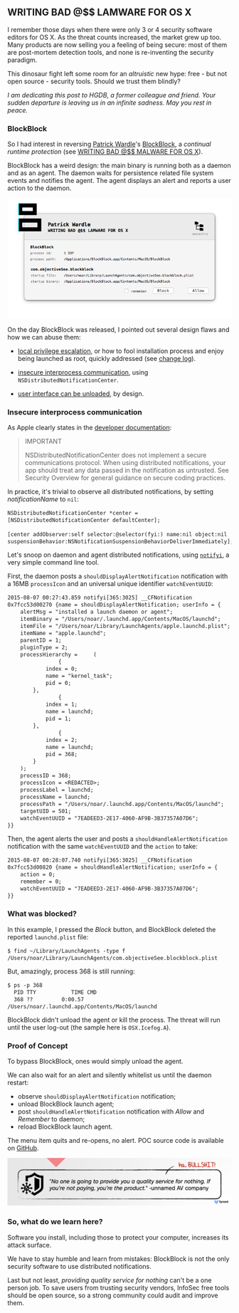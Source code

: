 ## WRITING BAD @$$ LAMWARE FOR OS X


I remember those days when there were only 3 or 4 security software editors for OS X. As the threat counts increased, the market grew up too. Many products are now selling you a feeling of being secure: most of them are post-mortem detection tools, and none is re-inventing the security paradigm.

This dinosaur fight left some room for an _altruistic_ new hype: free - but not open source - security tools. Should we trust them blindly?



_I am dedicating this post to HGDB, a former colleague and friend. Your sudden departure is leaving us in an infinite sadness. May you rest in peace._



### BlockBlock

So I had interest in reversing [Patrick Wardle](https://www.blackhat.com/us-15/briefings.html#patrick-wardle)'s [BlockBlock](https://objective-see.com/products/blockblock.html), a _continual runtime protection_ (see [WRITING BAD @$$ MALWARE FOR OS X](https://www.blackhat.com/docs/us-15/materials/us-15-Wardle-Writing-Bad-A-Malware-For-OS-X.pdf)).

BlockBlock has a weird design: the main binary is running both as a daemon and as an agent. The daemon waits for persistence related file system events and notifies the agent. The agent displays an alert and reports a user action to the daemon.



![BlockBlock agent alert](alert.png)



On the day BlockBlock was released, I pointed out several design flaws and how we can abuse them:

* [local privilege escalation](https://twitter.com/noarfromspace/status/601295636261171200), or how to fool installation process and enjoy being launched as root, quickly addressed (see [change log](https://objective-see.com/products/changelogs/BlockBlock.txt)).

* [insecure interprocess communication](https://twitter.com/noarfromspace/status/601344572162191360), using `NSDistributedNotificationCenter`.

* [user interface can be unloaded](https://twitter.com/noarfromspace/status/601301400841256960), by design.



### Insecure interprocess communication

As Apple clearly states in the [developer documentation](https://developer.apple.com/library/mac/documentation/Cocoa/Reference/Foundation/Classes/NSDistributedNotificationCenter_Class/index.html#//apple_ref/occ/cl/NSDistributedNotificationCenter):

> IMPORTANT
> 
> NSDistributedNotificationCenter does not implement a secure communications protocol. When using distributed notifications, your app should treat any data passed in the notification as untrusted. See Security Overview for general guidance on secure coding practices.

In practice, it's trivial to observe all distributed notifications, by setting _notificationName_ to `nil`:

	NSDistributedNotificationCenter *center = [NSDistributedNotificationCenter defaultCenter];
	
	[center addObserver:self selector:@selector(fyi:) name:nil object:nil suspensionBehavior:NSNotificationSuspensionBehaviorDeliverImmediately];

Let's snoop on daemon and agent distributed notifications, using [`notifyi`](https://github.com/melomac/notifyi), a very simple command line tool.

First, the daemon posts a `shouldDisplayAlertNotification` notification with a 16MB `processIcon` and an universal unique identifier `watchEventUUID`:

	2015-08-07 00:27:43.859 notifyi[365:3025] __CFNotification 0x7fcc53d00270 {name = shouldDisplayAlertNotification; userInfo = {
	    alertMsg = "installed a launch daemon or agent";
	    itemBinary = "/Users/noar/.launchd.app/Contents/MacOS/launchd";
	    itemFile = "/Users/noar/Library/LaunchAgents/apple.launchd.plist";
	    itemName = "apple.launchd";
	    parentID = 1;
	    pluginType = 2;
	    processHierarchy =     (
	                {
	            index = 0;
	            name = "kernel_task";
	            pid = 0;
	        },
	                {
	            index = 1;
	            name = launchd;
	            pid = 1;
	        },
	                {
	            index = 2;
	            name = launchd;
	            pid = 368;
	        }
	    );
	    processID = 368;
	    processIcon = <REDACTED>;
	    processLabel = launchd;
	    processName = launchd;
	    processPath = "/Users/noar/.launchd.app/Contents/MacOS/launchd";
	    targetUID = 501;
	    watchEventUUID = "7EADEED3-2E17-4060-AF9B-3B37357A07D6";
	}}

Then, the agent alerts the user and posts a `shouldHandleAlertNotification` notification with the same `watchEventUUID` and the `action` to take:

	2015-08-07 00:28:07.740 notifyi[365:3025] __CFNotification 0x7fcc53d00820 {name = shouldHandleAlertNotification; userInfo = {
	    action = 0;
	    remember = 0;
	    watchEventUUID = "7EADEED3-2E17-4060-AF9B-3B37357A07D6";
	}}



### What was blocked?

In this example, I pressed the _Block_ button, and BlockBlock deleted the reported `launchd.plist` file:

	$ find ~/Library/LaunchAgents -type f
	/Users/noar/Library/LaunchAgents/com.objectiveSee.blockblock.plist

But, amazingly, process 368 is still running:

	$ ps -p 368
	  PID TTY           TIME CMD
	  368 ??         0:00.57 /Users/noar/.launchd.app/Contents/MacOS/launchd

BlockBlock didn't unload the agent or kill the process. The threat will run until the user log-out (the sample here is `OSX.Icefog.A`).



### Proof of Concept

To bypass BlockBlock, ones would simply unload the agent.

We can also wait for an alert and silently whitelist us until the daemon restart:

* observe `shouldDisplayAlertNotification` notification;
* unload BlockBlock launch agent;
* post `shouldHandleAlertNotification` notification with _Allow_ and _Remember_ to daemon;
* reload BlockBlock launch agent.

The menu item quits and re-opens, no alert. POC source code is available on [GitHub](https://github.com/melomac/notifyi/tree/BlockBlock).



![BlackHat quote](bs.png)



### So, what do we learn here?

Software you install, including those to protect your computer, increases its attack surface.

We have to stay humble and learn from mistakes: BlockBlock is not the only security software to use distributed notifications.

Last but not least, _providing quality service for nothing_ can't be a one person job. To save users from trusting security vendors, InfoSec free tools should be open source, so a strong community could audit and improve them.



